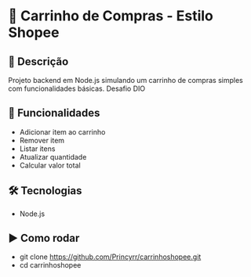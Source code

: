 # 🛒 Carrinho de Compras - Estilo Shopee

## 📌 Descrição
Projeto backend em Node.js simulando um carrinho de compras simples com funcionalidades básicas. Desafio DIO

## 🚀 Funcionalidades
- Adicionar item ao carrinho
- Remover item
- Listar itens
- Atualizar quantidade
- Calcular valor total

## 🛠️ Tecnologias
- Node.js

## ▶️ Como rodar

* git clone https://github.com/Princyrr/carrinhoshopee.git
* cd carrinhoshopee

